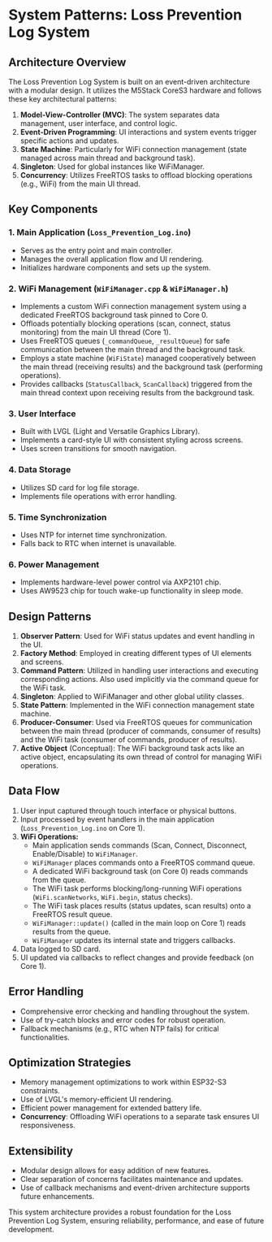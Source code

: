 # System Patterns: Loss Prevention Log System

## Architecture Overview
The Loss Prevention Log System is built on an event-driven architecture with a modular design. It utilizes the M5Stack CoreS3 hardware and follows these key architectural patterns:

1. **Model-View-Controller (MVC)**: The system separates data management, user interface, and control logic.
2. **Event-Driven Programming**: UI interactions and system events trigger specific actions and updates.
3. **State Machine**: Particularly for WiFi connection management (state managed across main thread and background task).
4. **Singleton**: Used for global instances like WiFiManager.
5. **Concurrency**: Utilizes FreeRTOS tasks to offload blocking operations (e.g., WiFi) from the main UI thread.

## Key Components

### 1. Main Application (`Loss_Prevention_Log.ino`)
- Serves as the entry point and main controller.
- Manages the overall application flow and UI rendering.
- Initializes hardware components and sets up the system.

### 2. WiFi Management (`WiFiManager.cpp` & `WiFiManager.h`)
- Implements a custom WiFi connection management system using a dedicated FreeRTOS background task pinned to Core 0.
- Offloads potentially blocking operations (scan, connect, status monitoring) from the main UI thread (Core 1).
- Uses FreeRTOS queues (`_commandQueue`, `_resultQueue`) for safe communication between the main thread and the background task.
- Employs a state machine (`WiFiState`) managed cooperatively between the main thread (receiving results) and the background task (performing operations).
- Provides callbacks (`StatusCallback`, `ScanCallback`) triggered from the main thread context upon receiving results from the background task.

### 3. User Interface
- Built with LVGL (Light and Versatile Graphics Library).
- Implements a card-style UI with consistent styling across screens.
- Uses screen transitions for smooth navigation.

### 4. Data Storage
- Utilizes SD card for log file storage.
- Implements file operations with error handling.

### 5. Time Synchronization
- Uses NTP for internet time synchronization.
- Falls back to RTC when internet is unavailable.

### 6. Power Management
- Implements hardware-level power control via AXP2101 chip.
- Uses AW9523 chip for touch wake-up functionality in sleep mode.

## Design Patterns

1. **Observer Pattern**: Used for WiFi status updates and event handling in the UI.
2. **Factory Method**: Employed in creating different types of UI elements and screens.
3. **Command Pattern**: Utilized in handling user interactions and executing corresponding actions. Also used implicitly via the command queue for the WiFi task.
4. **Singleton**: Applied to WiFiManager and other global utility classes.
5. **State Pattern**: Implemented in the WiFi connection management state machine.
6. **Producer-Consumer**: Used via FreeRTOS queues for communication between the main thread (producer of commands, consumer of results) and the WiFi task (consumer of commands, producer of results).
7. **Active Object** (Conceptual): The WiFi background task acts like an active object, encapsulating its own thread of control for managing WiFi operations.

## Data Flow
1. User input captured through touch interface or physical buttons.
2. Input processed by event handlers in the main application (`Loss_Prevention_Log.ino` on Core 1).
3. **WiFi Operations:**
    - Main application sends commands (Scan, Connect, Disconnect, Enable/Disable) to `WiFiManager`.
    - `WiFiManager` places commands onto a FreeRTOS command queue.
    - A dedicated WiFi background task (on Core 0) reads commands from the queue.
    - The WiFi task performs blocking/long-running WiFi operations (`WiFi.scanNetworks`, `WiFi.begin`, status checks).
    - The WiFi task places results (status updates, scan results) onto a FreeRTOS result queue.
    - `WiFiManager::update()` (called in the main loop on Core 1) reads results from the queue.
    - `WiFiManager` updates its internal state and triggers callbacks.
4. Data logged to SD card.
5. UI updated via callbacks to reflect changes and provide feedback (on Core 1).

## Error Handling
- Comprehensive error checking and handling throughout the system.
- Use of try-catch blocks and error codes for robust operation.
- Fallback mechanisms (e.g., RTC when NTP fails) for critical functionalities.

## Optimization Strategies
- Memory management optimizations to work within ESP32-S3 constraints.
- Use of LVGL's memory-efficient UI rendering.
- Efficient power management for extended battery life.
- **Concurrency**: Offloading WiFi operations to a separate task ensures UI responsiveness.

## Extensibility
- Modular design allows for easy addition of new features.
- Clear separation of concerns facilitates maintenance and updates.
- Use of callback mechanisms and event-driven architecture supports future enhancements.

This system architecture provides a robust foundation for the Loss Prevention Log System, ensuring reliability, performance, and ease of future development.
